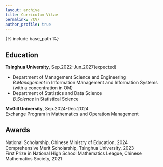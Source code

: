 ```yaml
---
layout: archive
title: Curriculum Vitae
permalink: /CV/
author_profile: true
---
```


{% include base_path %}

## Education

**Tsinghua University**, Sep.2022-Jun.2027(expected) <br/>
- Department of Management Science and Engineering <br/>
*B.Management* in Information Management and Information Systems (with a concentration in OM) <br/>
- Department of Statistics and Data Science <br/>
*B.Science* in Statistical Science

**McGill University**, Sep.2024-Dec.2024 <br/>
Exchange Program in Mathematics and Operation Management <br/>

## Awards 
National Scholarship, Chinese Ministry of Education, 2024 <br/>
Comprehensive Merit Scholarship, Tsinghua University, 2023 <br/>
First Prize in National High School Mathematics League, Chinese Mathematics Society, 2021 <br/>
